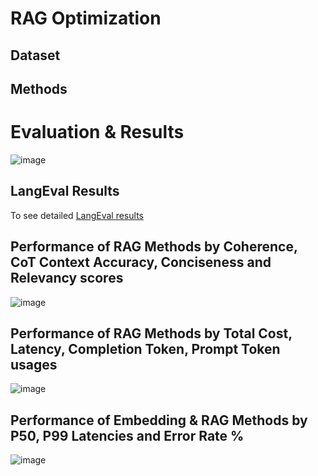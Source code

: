 # RAG Optimization

## Dataset

## Methods 

# Evaluation & Results

![image](https://github.com/user-attachments/assets/ad7da895-4fcd-4081-98a9-0980fd325d8e)


## LangEval Results
To see detailed [LangEval results](https://smith.langchain.com/public/f6bfe72d-262b-4596-807d-1eef5016450e/d)

## Performance of RAG Methods by Coherence, CoT Context Accuracy, Conciseness and Relevancy scores
![image](https://github.com/user-attachments/assets/7b0e1814-db08-48f2-80b6-c7d76bc3b69c)

## Performance of RAG Methods by Total Cost, Latency, Completion Token, Prompt Token usages
![image](https://github.com/user-attachments/assets/f6335a8d-5c24-4176-9c6b-ae36d3cedc14)

## Performance of Embedding & RAG Methods by P50, P99 Latencies and Error Rate %
![image](https://github.com/user-attachments/assets/25b123ae-0446-496e-945b-791c4658be48)


